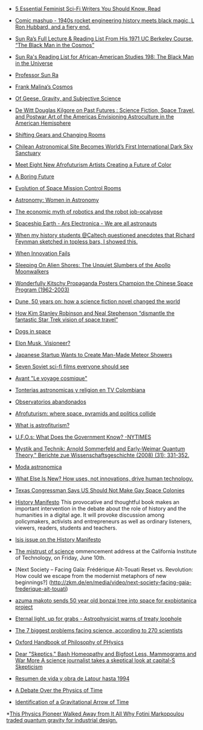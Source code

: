 * [5 Essential Feminist Sci-Fi Writers You Should Know, Read](http://flavorpill.com/ntl/article/books/5-essential-feminist-sci-fi-writers-you-should-know-read)
* [Comic mashup - 1940s rocket engineering history meets black magic, L Ron Hubbard, and a fiery end. ](https://twitter.com/LeapingRobot/status/641196111575785472)
* [Sun Ra’s Full Lecture & Reading List From His 1971 UC Berkeley Course, “The Black Man in the Cosmos”](http://www.openculture.com/2014/07/full-lecture-and-reading-list-from-sun-ras-1971-uc-berkeley-course.html)
* [Sun Ra's Reading List for African-American Studies 198: The Black Man in the Universe](http://sisterezili.blogspot.com.co/2010/01/sun-ras-reading-list-for-african.html)
* [Professor Sun Ra](http://sensitiveskinmagazine.com/professor-sun-ra/)
* [Frank Malina’s Cosmos](http://www.patrickmccray.com/2015/09/20/frank-malinas-cosmos/)
* [Of Geese, Gravity, and Subjective Science](http://www.patrickmccray.com/2014/11/24/of-geese-and-gravity/)
* [ De Witt Douglas Kilgore on Past Futures : Science Fiction, Space Travel, and Postwar Art of the Americas Envisioning Astroculture in the American Hemisphere](https://lareviewofbooks.org/review/envisioning-astroculture-in-the-american-hemisphere/)
* [Shifting Gears and Changing Rooms](http://www.patrickmccray.com/2015/08/21/shifting-gears-and-changing-rooms/)
* [Chilean Astronomical Site Becomes World’s First International Dark Sky Sanctuary](http://darksky.org/chilean-astronomical-site-becomes-worlds-first-international-dark-sky-sanctuary/)
* [Meet Eight New Afrofuturism Artists Creating a Future of Color](http://io9.com/meet-eight-new-afrofuturism-artists-creating-a-future-o-1723424658)
* [A Boring Future](http://www.patrickmccray.com/2013/12/10/a-boring-future/)
* [Evolution of Space Mission Control Rooms](http://socks-studio.com/2011/07/21/evolution-of-space-mission-control-rooms/)
* [Astronomy: Women in Astronomy](http://astro.wsu.edu/worthey/astro/html/lec-women2.html)
* [The economic myth of robotics and the robot job-ocalypse](http://www.ft.com/intl/cms/s/2/0b16754e-45c6-11e5-af2f-4d6e0e5eda22.html#axzz3mwlY23eG)
* [Spaceship Earth - Ars Electronica - We are all astronauts](http://www.aec.at/aeblog/en/2015/08/31/spaceshipearth/)
* [When my history students @Caltech questioned anecdotes that Richard Feynman sketched in topless bars, I showed this. ](https://twitter.com/LeapingRobot/status/625773325608849408)
* [When Innovation Fails](http://spectrum.ieee.org/energy/policy/when-innovation-fails)
* [Sleeping On Alien Shores: The Unquiet Slumbers of the Apollo Moonwalkers](http://www.americaspace.com/?p=84406)
* [Wonderfully Kitschy Propaganda Posters Champion the Chinese Space Program (1962-2003)](http://www.openculture.com/2015/01/vintage-posters-of-the-chinese-space-program-1962-2003.html)
* [Dune, 50 years on: how a science fiction novel changed the world ](http://www.theguardian.com/books/2015/jul/03/dune-50-years-on-science-fiction-novel-world)
* [How Kim Stanley Robinson and Neal Stephenson “dismantle the fantastic Star Trek vision of space travel”](https://lareviewofbooks.org/review/the-warm-equations/)
* [Dogs in space](http://blog.nuclearsecrecy.com/2015/06/26/dogs-in-space/)
* [Elon Musk, Visioneer?](http://www.patrickmccray.com/2015/05/15/elon-musk-visioneer/)
* [Japanese Startup Wants to Create Man-Made Meteor Showers](http://www.iflscience.com/space/japanese-startup-wants-create-man-made-meteor-showers)
* [Seven Soviet sci-fi films everyone should see](http://www.theguardian.com/world/2015/apr/28/cinema-seven-soviet-sci-fi-films)
* [Avant "Le voyage cosmique"](http://project.mettavant.fr/kosmicpredecess.htm)
* [Tonterias astronomicas y religion en TV Colombiana](https://www.youtube.com/watch?v=jTuQQDbYqfE)
* [Observatorios abandonados](http://io9.gizmodo.com/abandoned-space-observatories-are-monuments-to-science-1479519920)
* [Afrofuturism: where space, pyramids and politics collide](https://www.theguardian.com/science/political-science/2014/jan/07/afrofuturism-where-space-pyramids-and-politics-collide)
* [What is astrofiturism?](https://mediadiversified.org/2014/01/01/what-is-afrofuturism/)
* [U.F.O.s: What Does the Government Know? -NYTIMES](http://www.nytimes.com/video/us/politics/100000004381919/ufos-what-does-the-government-know.html)
* [Mystik and Technik: Arnold Sommerfeld and Early-Weimar Quantum Theory," Berichte zue Wissenschaftsgeschichte (2008) (31): 331-352.](http://sts.cornell.edu/people/ss536.cfm)
* [Moda astronomica](http://www.mymodernmet.com/profiles/blogs/valentino-space-inspired-pre-fall-2015-collection)
* [What Else Is New? How uses, not innovations, drive human technology.](http://www.newyorker.com/magazine/2007/05/14/what-else-is-new)
* [Texas Congressman Says US Should Not Make Gay Space Colonies](http://motherboard.vice.com/read/texas-congressman-louie-gohmert-says-us-should-not-make-gay-space-colonies)

* [History Manifesto](http://historymanifesto.cambridge.org/) This provocative and thoughtful book makes an important intervention in the debate about the role of history and the humanities in a digital age. It will provoke discussion among policymakers, activists and entrepreneurs as well as ordinary listeners, viewers, readers, students and teachers.  

* [Isis issue on the History Manifesto](http://www.journals.uchicago.edu/toc/isis/2016/107/2)  

* [The mistrust of science](http://www.newyorker.com/news/news-desk/the-mistrust-of-science)  ommencement address at the California Institute of Technology, on Friday, June 10th.  
* [Next Society – Facing Gaïa: Frédérique Aït-Touati Reset vs. Revolution: How could we escape from the modernist metaphors of new beginnings?] (http://zkm.de/en/media/video/next-society-facing-gaia-frederique-ait-touati)  

* [azuma makoto sends 50 year old bonzai tree into space for exobiotanica project](http://www.designboom.com/art/azuma-makoto-exobiotanica-project-bonsai-tree-07-21-2014/)

* [Eternal light, up for grabs - Astrophysicist warns of treaty loophole](http://news.harvard.edu/gazette/story/2016/07/eternal-light-up-for-grabs/)

* [The 7 biggest problems facing science, according to 270 scientists](http://www.vox.com/2016/7/14/12016710/science-challeges-research-funding-peer-review-process)

* [Oxford Handbook of Philosophy of PHysics](http://www.physicalism.com/physics.pdf)

* [Dear "Skeptics," Bash Homeopathy and Bigfoot Less, Mammograms and War More A science journalist takes a skeptical look at capital-S Skepticism](http://blogs.scientificamerican.com/cross-check/dear-skeptics-bash-homeopathy-and-bigfoot-less-mammograms-and-war-more/)  

* [Resumen de vida y obra de Latour hasta 1994](http://linguafranca.mirror.theinfo.org/9410/latour.html)  

* [A Debate Over the Physics of Time](https://www.quantamagazine.org/20160719-time-and-cosmology/)

* [Identification of a Gravitational Arrow of Time](https://physics.aps.org/featured-article-pdf/10.1103/PhysRevLett.113.181101)  

*[This Physics Pioneer Walked Away from It All
Why Fotini Markopoulou traded quantum gravity for industrial design.](http://nautil.us/issue/38/noise/this-physics-pioneer-walked-away-from-it-all)
